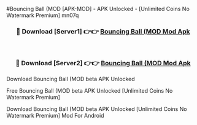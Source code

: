 #Bouncing Ball (MOD [APK-MOD] - APK Unlocked - [Unlimited Coins No Watermark Premium] mn07q



<div align="center">

<h3>🔴 Download [Server1] 👉👉 <a href="https://momento.my/?title=Bouncing_Ball_(MOD">Bouncing Ball (MOD Mod Apk</a></h3><br>

<h3>🔴 Download [Server2] 👉👉 <a href="https://momento.my/?title=Bouncing_Ball_(MOD">Bouncing Ball (MOD Mod Apk</a></h3>
</div>



Download Bouncing Ball (MOD beta APK Unlocked

Free Bouncing Ball (MOD beta APK Unlocked [Unlimited Coins No Watermark Premium]

Download Bouncing Ball (MOD beta APK Unlocked [Unlimited Coins No Watermark Premium] Mod For Android
